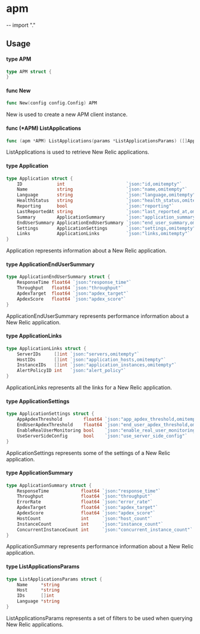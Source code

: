 # apm
--
    import "."


## Usage

#### type APM

```go
type APM struct {
}
```


#### func  New

```go
func New(config config.Config) APM
```
New is used to create a new APM client instance.

#### func (*APM) ListApplications

```go
func (apm *APM) ListApplications(params *ListApplicationsParams) ([]Application, error)
```
ListApplications is used to retrieve New Relic applications.

#### type Application

```go
type Application struct {
	ID             int                       `json:"id,omitempty"`
	Name           string                    `json:"name,omitempty"`
	Language       string                    `json:"language,omitempty"`
	HealthStatus   string                    `json:"health_status,omitempty"`
	Reporting      bool                      `json:"reporting"`
	LastReportedAt string                    `json:"last_reported_at,omitempty"`
	Summary        ApplicationSummary        `json:"application_summary,omitempty"`
	EndUserSummary ApplicationEndUserSummary `json:"end_user_summary,omitempty"`
	Settings       ApplicationSettings       `json:"settings,omitempty"`
	Links          ApplicationLinks          `json:"links,omitempty"`
}
```

Application represents information about a New Relic application.

#### type ApplicationEndUserSummary

```go
type ApplicationEndUserSummary struct {
	ResponseTime float64 `json:"response_time"`
	Throughput   float64 `json:"throughput"`
	ApdexTarget  float64 `json:"apdex_target"`
	ApdexScore   float64 `json:"apdex_score"`
}
```

ApplicationEndUserSummary represents performance information about a New Relic
application.

#### type ApplicationLinks

```go
type ApplicationLinks struct {
	ServerIDs     []int `json:"servers,omitempty"`
	HostIDs       []int `json:"application_hosts,omitempty"`
	InstanceIDs   []int `json:"application_instances,omitempty"`
	AlertPolicyID int   `json:"alert_policy"`
}
```

ApplicationLinks represents all the links for a New Relic application.

#### type ApplicationSettings

```go
type ApplicationSettings struct {
	AppApdexThreshold        float64 `json:"app_apdex_threshold,omitempty"`
	EndUserApdexThreshold    float64 `json:"end_user_apdex_threshold,omitempty"`
	EnableRealUserMonitoring bool    `json:"enable_real_user_monitoring"`
	UseServerSideConfig      bool    `json:"use_server_side_config"`
}
```

ApplicationSettings represents some of the settings of a New Relic application.

#### type ApplicationSummary

```go
type ApplicationSummary struct {
	ResponseTime            float64 `json:"response_time"`
	Throughput              float64 `json:"throughput"`
	ErrorRate               float64 `json:"error_rate"`
	ApdexTarget             float64 `json:"apdex_target"`
	ApdexScore              float64 `json:"apdex_score"`
	HostCount               int     `json:"host_count"`
	InstanceCount           int     `json:"instance_count"`
	ConcurrentInstanceCount int     `json:"concurrent_instance_count"`
}
```

ApplicationSummary represents performance information about a New Relic
application.

#### type ListApplicationsParams

```go
type ListApplicationsParams struct {
	Name     *string
	Host     *string
	IDs      []int
	Language *string
}
```

ListApplicationsParams represents a set of filters to be used when querying New
Relic applications.

